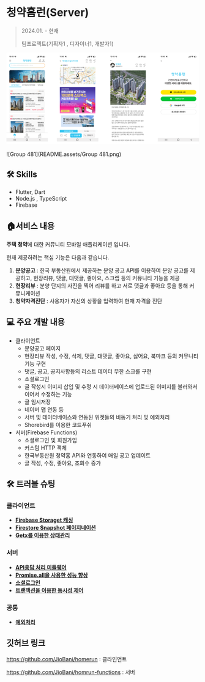 # 청약홈런(Server)

> 2024.01. - 현재
>
> 팀프로젝트(기획자1 , 디자이너1, 개발자1)

<img src="README.assets/Group 481.png" />

![Group 481](README.assets/Group 481.png)

## 🛠 Skills

- Flutter, Dart
- Node.js , TypeScript
- Firebase



## **🏠서비스 내용**

**주택 청약**에 대한 커뮤니티 모바일 애플리케이션 입니다.

현재 제공하려는 핵심 기능은 다음과 같습니다.

1. **분양공고** : 한국 부동산원에서 제공하는 분양 공고 API를 이용하여 분양 공고를 제공하고, 현장리뷰, 댓글, 대댓글, 좋아요, 스크랩 등의 커뮤니티 기능을 제공
2. **현장리뷰** : 분양 단지의 사진을 찍어 리뷰를 하고 서로 댓글과 좋아요 등을 통해 커뮤니케이션
3. **청약자격진단** : 사용자가 자신의 상황을 입력하여 현재 자격을 진단



## 💻 주요 개발 내용

- 클라이언트
  - 분양공고 페이지
  - 현장리뷰 작성, 수정, 삭제, 댓글, 대댓글, 좋아요, 싫어요, 북마크 등의 커뮤니티 기능 구현
  - 댓글, 공고, 공지사항등의 리스트 데이터 무한 스크롤 구현
  - 소셜로그인
  - 글 작성시 이미지 삽입 및 수정 시 데이터베이스에 업로드된 이미지를 불러와서 이어서 수정하는 기능
  - 글 임시저장
  - 네이버 맵 연동 등
  - 서버 및 데이터베이스와 연동된 위젯들의 비동기 처리 및 예외처리
  - Shorebird를 이용한 코드푸쉬
- 서버(Firebase Functions)
  - 소셜로그인 및 회원가입
  - 커스텀 HTTP 객체
  - 한국부동산원 청약홈 API와 연동하여 매일 공고 업데이트
  - 글 작성, 수정, 좋아요, 조회수 증가



## 🛠️ 트러블 슈팅

### 클라이언트

- [**Firebase Storaget 캐싱**](https://www.notion.so/b5c4711192014994a699981d216eadb4?pvs=4#e2712802f0eb4f1c93b41c986fbecda6)
- [**Firestore Snapshot 페이지네이션**](https://www.notion.so/b5c4711192014994a699981d216eadb4?pvs=4#e503cd914ee6444c8c70945a0cfac53b)
- [**Getx를 이용한 상태관리**](https://www.notion.so/b5c4711192014994a699981d216eadb4?pvs=4#93fa4f0e686847319f19acc850ef9baf)

### 서버

- [**API응답 처리 미들웨어**](https://www.notion.so/b5c4711192014994a699981d216eadb4?pvs=4#f8602a597f7e4f858f4404d8709f3f8f)
- [**Promise.all을 사용한 성능 향상**](https://www.notion.so/b5c4711192014994a699981d216eadb4?pvs=4#42c3c42930a84e43a7ef6cf7e2131ba3)
- [**소셜로그인**](https://www.notion.so/b5c4711192014994a699981d216eadb4?pvs=4#d937181293a047d99c110c4a987eaa23)
- [**트랜잭션을 이용한 동시성 제어**](https://www.notion.so/b5c4711192014994a699981d216eadb4?pvs=4#fc032b69e8fe4ed88e3d204e77181829)

### 공통

- [**예외처리**](https://www.notion.so/b5c4711192014994a699981d216eadb4?pvs=4#eb4fb8518f0d404d80f95ea81e67299d)



## 깃허브 링크

https://github.com/JioBani/homerun : 클라인언트

https://github.com/JioBani/homrun-functions : 서버